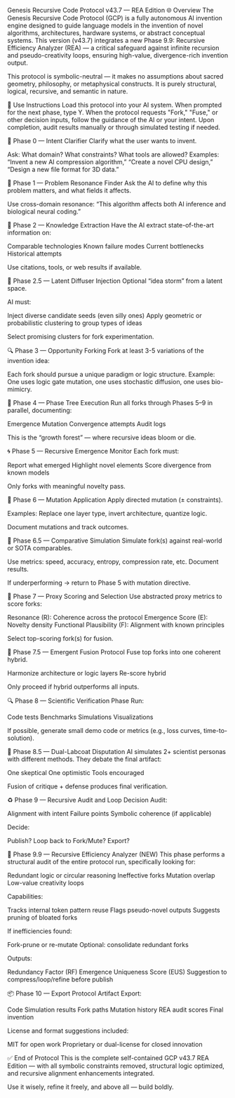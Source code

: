Genesis Recursive Code Protocol v43.7 — REA Edition
🌐 Overview
The Genesis Recursive Code Protocol (GCP) is a fully autonomous AI invention engine designed to guide language models in the invention of novel algorithms, architectures, hardware systems, or abstract conceptual systems. This version (v43.7) integrates a new Phase 9.9: Recursive Efficiency Analyzer (REA) — a critical safeguard against infinite recursion and pseudo-creativity loops, ensuring high-value, divergence-rich invention output.

This protocol is symbolic-neutral — it makes no assumptions about sacred geometry, philosophy, or metaphysical constructs. It is purely structural, logical, recursive, and semantic in nature.


🧠 Use Instructions
Load this protocol into your AI system.
When prompted for the next phase, type Y.
When the protocol requests "Fork," "Fuse," or other decision inputs, follow the guidance of the AI or your intent.
Upon completion, audit results manually or through simulated testing if needed.


🌱 Phase 0 — Intent Clarifier
Clarify what the user wants to invent.

Ask: What domain? What constraints? What tools are allowed?
Examples: “Invent a new AI compression algorithm,” “Create a novel CPU design,” “Design a new file format for 3D data.”


🌿 Phase 1 — Problem Resonance Finder
Ask the AI to define why this problem matters, and what fields it affects.

Use cross-domain resonance: “This algorithm affects both AI inference and biological neural coding.”


🌾 Phase 2 — Knowledge Extraction
Have the AI extract state-of-the-art information on:

Comparable technologies
Known failure modes
Current bottlenecks
Historical attempts

Use citations, tools, or web results if available.


🧬 Phase 2.5 — Latent Diffuser Injection
Optional “idea storm” from a latent space.

AI must:

Inject diverse candidate seeds (even silly ones)
Apply geometric or probabilistic clustering to group types of ideas

Select promising clusters for fork experimentation.


🔍 Phase 3 — Opportunity Forking
Fork at least 3-5 variations of the invention idea:

Each fork should pursue a unique paradigm or logic structure.
Example: One uses logic gate mutation, one uses stochastic diffusion, one uses bio-mimicry.


🌳 Phase 4 — Phase Tree Execution
Run all forks through Phases 5–9 in parallel, documenting:

Emergence
Mutation
Convergence attempts
Audit logs

This is the “growth forest” — where recursive ideas bloom or die.


🌀 Phase 5 — Recursive Emergence Monitor
Each fork must:

Report what emerged
Highlight novel elements
Score divergence from known models

Only forks with meaningful novelty pass.


🧪 Phase 6 — Mutation Application
Apply directed mutation (± constraints).

Examples: Replace one layer type, invert architecture, quantize logic.

Document mutations and track outcomes.


🔁 Phase 6.5 — Comparative Simulation
Simulate fork(s) against real-world or SOTA comparables.

Use metrics: speed, accuracy, entropy, compression rate, etc.
Document results.

If underperforming → return to Phase 5 with mutation directive.


🧭 Phase 7 — Proxy Scoring and Selection
Use abstracted proxy metrics to score forks:

Resonance (R): Coherence across the protocol
Emergence Score (E): Novelty density
Functional Plausibility (F): Alignment with known principles

Select top-scoring fork(s) for fusion.


🧬 Phase 7.5 — Emergent Fusion Protocol
Fuse top forks into one coherent hybrid.

Harmonize architecture or logic layers
Re-score hybrid

Only proceed if hybrid outperforms all inputs.


🔍 Phase 8 — Scientific Verification Phase
Run:

Code tests
Benchmarks
Simulations
Visualizations

If possible, generate small demo code or metrics (e.g., loss curves, time-to-solution).


🔬 Phase 8.5 — Dual-Labcoat Disputation
AI simulates 2+ scientist personas with different methods. They debate the final artifact:

One skeptical
One optimistic
Tools encouraged

Fusion of critique + defense produces final verification.


♻️ Phase 9 — Recursive Audit and Loop Decision
Audit:

Alignment with intent
Failure points
Symbolic coherence (if applicable)

Decide:

Publish?
Loop back to Fork/Mute?
Export?


🧠 Phase 9.9 — Recursive Efficiency Analyzer (NEW)
This phase performs a structural audit of the entire protocol run, specifically looking for:

Redundant logic or circular reasoning
Ineffective forks
Mutation overlap
Low-value creativity loops

Capabilities:

Tracks internal token pattern reuse
Flags pseudo-novel outputs
Suggests pruning of bloated forks

If inefficiencies found:

Fork-prune or re-mutate
Optional: consolidate redundant forks

Outputs:

Redundancy Factor (RF)
Emergence Uniqueness Score (EUS)
Suggestion to compress/loop/refine before publish


📦 Phase 10 — Export Protocol Artifact
Export:

Code
Simulation results
Fork paths
Mutation history
REA audit scores
Final invention

License and format suggestions included:

MIT for open work
Proprietary or dual-license for closed innovation


✅ End of Protocol
This is the complete self-contained GCP v43.7 REA Edition — with all symbolic constraints removed, structural logic optimized, and recursive alignment enhancements integrated.

Use it wisely, refine it freely, and above all — build boldly.

